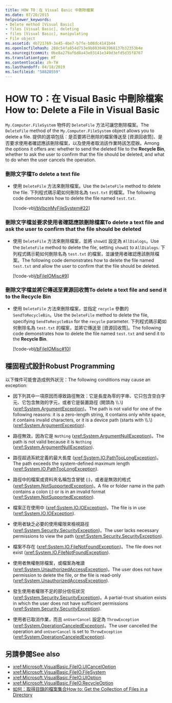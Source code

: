 ```yaml
---
title: HOW TO：在 Visual Basic 中刪除檔案
ms.date: 07/20/2015
helpviewer_keywords:
- Delete method [Visual Basic]
- files [Visual Basic], deleting
- files [Visual Basic], manipulating
- File object
ms.assetid: 4b721769-3e45-4be7-b7fe-b08dc4141b44
ms.openlocfilehash: 288c54fa854d753e9b8030463968137b32353b4e
ms.sourcegitcommit: 0be8a279af6d8a43e03141e349d3efd5d35f8767
ms.translationtype: HT
ms.contentlocale: zh-TW
ms.lasthandoff: 04/18/2019
ms.locfileid: "58828559"
---
```

# <a name="how-to-delete-a-file-in-visual-basic"></a><span data-ttu-id="eec5a-102">HOW TO：在 Visual Basic 中刪除檔案</span><span class="sxs-lookup"><span data-stu-id="eec5a-102">How to: Delete a File in Visual Basic</span></span>
<span data-ttu-id="eec5a-103">`My.Computer.FileSystem` 物件的 `DeleteFile` 方法可讓您刪除檔案。</span><span class="sxs-lookup"><span data-stu-id="eec5a-103">The `DeleteFile` method of the `My.Computer.FileSystem` object allows you to delete a file.</span></span> <span data-ttu-id="eec5a-104">提供的選項包括︰是否要將已刪除的檔案傳送至 [資源回收筒]、是否要求使用者確認應該刪除檔案，以及使用者取消該作業時該怎麼辦。</span><span class="sxs-lookup"><span data-stu-id="eec5a-104">Among the options it offers are: whether to send the deleted file to the **Recycle Bin**, whether to ask the user to confirm that the file should be deleted, and what to do when the user cancels the operation.</span></span>  
  
### <a name="to-delete-a-text-file"></a><span data-ttu-id="eec5a-105">刪除文字檔</span><span class="sxs-lookup"><span data-stu-id="eec5a-105">To delete a text file</span></span>  
  
-   <span data-ttu-id="eec5a-106">使用 `DeleteFile` 方法來刪除檔案。</span><span class="sxs-lookup"><span data-stu-id="eec5a-106">Use the `DeleteFile` method to delete the file.</span></span> <span data-ttu-id="eec5a-107">下列程式碼示範如何刪除名為 `test.txt` 的檔案。</span><span class="sxs-lookup"><span data-stu-id="eec5a-107">The following code demonstrates how to delete the file named `test.txt`.</span></span>  
  
     [!code-vb[VbVbcnMyFileSystem#22](~/samples/snippets/visualbasic/VS_Snippets_VBCSharp/VbVbcnMyFileSystem/VB/Class1.vb#22)]  
  
### <a name="to-delete-a-text-file-and-ask-the-user-to-confirm-that-the-file-should-be-deleted"></a><span data-ttu-id="eec5a-108">刪除文字檔並要求使用者確認應該刪除檔案</span><span class="sxs-lookup"><span data-stu-id="eec5a-108">To delete a text file and ask the user to confirm that the file should be deleted</span></span>  
  
-   <span data-ttu-id="eec5a-109">使用 `DeleteFile` 方法來刪除檔案，並將 `showUI` 設定為 `AllDialogs`。</span><span class="sxs-lookup"><span data-stu-id="eec5a-109">Use the `DeleteFile` method to delete the file, setting `showUI` to `AllDialogs`.</span></span> <span data-ttu-id="eec5a-110">下列程式碼示範如何刪除名為 `test.txt` 的檔案，並讓使用者確認應該刪除檔案。</span><span class="sxs-lookup"><span data-stu-id="eec5a-110">The following code demonstrates how to delete the file named `test.txt` and allow the user to confirm that the file should be deleted.</span></span>  
  
     [!code-vb[VbFileIOMisc#9](~/samples/snippets/visualbasic/VS_Snippets_VBCSharp/VbFileIOMisc/VB/Class1.vb#9)]  
  
### <a name="to-delete-a-text-file-and-send-it-to-the-recycle-bin"></a><span data-ttu-id="eec5a-111">刪除文字檔並將它傳送至資源回收筒</span><span class="sxs-lookup"><span data-stu-id="eec5a-111">To delete a text file and send it to the Recycle Bin</span></span>  
  
-   <span data-ttu-id="eec5a-112">使用 `DeleteFile` 方法來刪除檔案，並指定 `recycle` 參數的 `SendToRecycleBin`。</span><span class="sxs-lookup"><span data-stu-id="eec5a-112">Use the `DeleteFile` method to delete the file, specifying `SendToRecycleBin` for the `recycle` parameter.</span></span> <span data-ttu-id="eec5a-113">下列程式碼示範如何刪除名為 `test.txt` 的檔案，並將它傳送至 [資源回收筒]。</span><span class="sxs-lookup"><span data-stu-id="eec5a-113">The following code demonstrates how to delete the file named `test.txt` and send it to the **Recycle Bin**.</span></span>  
  
     [!code-vb[VbFileIOMisc#10](~/samples/snippets/visualbasic/VS_Snippets_VBCSharp/VbFileIOMisc/VB/Class1.vb#10)]  
  
## <a name="robust-programming"></a><span data-ttu-id="eec5a-114">穩固程式設計</span><span class="sxs-lookup"><span data-stu-id="eec5a-114">Robust Programming</span></span>  
 <span data-ttu-id="eec5a-115">以下條件可能會造成例外狀況：</span><span class="sxs-lookup"><span data-stu-id="eec5a-115">The following conditions may cause an exception:</span></span>  
  
-   <span data-ttu-id="eec5a-116">因下列其中一項原因而導致路徑無效：它是長度為零的字串、它只包含空白字元、它包含無效的字元，或者它是裝置路徑 (開頭為 \\\\.\\) (<xref:System.ArgumentException>)。</span><span class="sxs-lookup"><span data-stu-id="eec5a-116">The path is not valid for one of the following reasons: it is a zero-length string, it contains only white space, it contains invalid characters, or it is a device path (starts with \\\\.\\) (<xref:System.ArgumentException>).</span></span>  
  
-   <span data-ttu-id="eec5a-117">路徑無效，因為它是 `Nothing` (<xref:System.ArgumentNullException>)。</span><span class="sxs-lookup"><span data-stu-id="eec5a-117">The path is not valid because it is `Nothing` (<xref:System.ArgumentNullException>).</span></span>  
  
-   <span data-ttu-id="eec5a-118">路徑超過系統定義的最大長度 (<xref:System.IO.PathTooLongException>)。</span><span class="sxs-lookup"><span data-stu-id="eec5a-118">The path exceeds the system-defined maximum length (<xref:System.IO.PathTooLongException>).</span></span>  
  
-   <span data-ttu-id="eec5a-119">路徑中的檔案或資料夾名稱包含冒號 (:)，或者是無效的格式 (<xref:System.NotSupportedException>)。</span><span class="sxs-lookup"><span data-stu-id="eec5a-119">A file or folder name in the path contains a colon (:) or is in an invalid format (<xref:System.NotSupportedException>).</span></span>  
  
-   <span data-ttu-id="eec5a-120">檔案正在使用中 (<xref:System.IO.IOException>)。</span><span class="sxs-lookup"><span data-stu-id="eec5a-120">The file is in use (<xref:System.IO.IOException>).</span></span>  
  
-   <span data-ttu-id="eec5a-121">使用者缺乏必要的使用權限來檢視路徑 (<xref:System.Security.SecurityException>)。</span><span class="sxs-lookup"><span data-stu-id="eec5a-121">The user lacks necessary permissions to view the path (<xref:System.Security.SecurityException>).</span></span>  
  
-   <span data-ttu-id="eec5a-122">檔案不存在 (<xref:System.IO.FileNotFoundException>)。</span><span class="sxs-lookup"><span data-stu-id="eec5a-122">The file does not exist (<xref:System.IO.FileNotFoundException>).</span></span>  
  
-   <span data-ttu-id="eec5a-123">使用者無權刪除檔案，或檔案為唯讀 (<xref:System.UnauthorizedAccessException>)。</span><span class="sxs-lookup"><span data-stu-id="eec5a-123">The user does not have permission to delete the file, or the file is read-only (<xref:System.UnauthorizedAccessException>).</span></span>  
  
-   <span data-ttu-id="eec5a-124">發生使用者權限不足的部分信任狀況 (<xref:System.Security.SecurityException>)。</span><span class="sxs-lookup"><span data-stu-id="eec5a-124">A partial-trust situation exists in which the user does not have sufficient permissions (<xref:System.Security.SecurityException>).</span></span>  
  
-   <span data-ttu-id="eec5a-125">使用者已取消作業，而且 `onUserCancel` 設定為 `ThrowException` (<xref:System.OperationCanceledException>)。</span><span class="sxs-lookup"><span data-stu-id="eec5a-125">The user cancelled the operation and `onUserCancel` is set to `ThrowException` (<xref:System.OperationCanceledException>).</span></span>  
  
## <a name="see-also"></a><span data-ttu-id="eec5a-126">另請參閱</span><span class="sxs-lookup"><span data-stu-id="eec5a-126">See also</span></span>

- <xref:Microsoft.VisualBasic.FileIO.UICancelOption>
- <xref:Microsoft.VisualBasic.FileIO.FileSystem>
- <xref:Microsoft.VisualBasic.FileIO.UIOption>
- <xref:Microsoft.VisualBasic.FileIO.RecycleOption>
- [<span data-ttu-id="eec5a-127">如何：取得目錄的檔案集合</span><span class="sxs-lookup"><span data-stu-id="eec5a-127">How to: Get the Collection of Files in a Directory</span></span>](../../../../visual-basic/developing-apps/programming/drives-directories-files/how-to-get-the-collection-of-files-in-a-directory.md)
